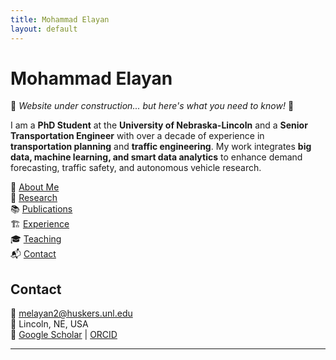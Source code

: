 ```yaml
---
title: Mohammad Elayan
layout: default
---
```


# Mohammad Elayan

🚧 *Website under construction... but here's what you need to know!* 🚧

I am a **PhD Student** at the **University of Nebraska-Lincoln** and a **Senior Transportation Engineer** with over a decade of experience in **transportation planning** and **traffic engineering**. My work integrates **big data, machine learning, and smart data analytics** to enhance demand forecasting, traffic safety, and autonomous vehicle research.

📌 [About Me](about.md)  
📖 [Research](research.md)  
📚 [Publications](publications.md)  
🏗️ [Experience](experience.md)  
🎓 [Teaching](teaching.md)  
📬 [Contact](#contact)  

## Contact
📧 melayan2@huskers.unl.edu  
📍 Lincoln, NE, USA  
🔗 [Google Scholar](https://scholar.google.com/citations?user=4ypH5kAAAAAJ&hl=en) | [ORCID](https://orcid.org/0009-0001-2562-5694)  

---